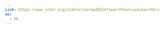 ```yaml
---
Link: https://www.jstor.org/stable/resrep25514?searchText=ai&searchUri=%2Faction%2FdoBasicSearch%3FQuery%3Dai&ab_segments=0%2Fbasic_search_gsv2%2Fcontrol&refreqid=fastly-default%3Ab72e2fb7c883691c1eb4315c3e40edaa
ee:
  - EE
---
```

